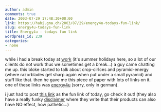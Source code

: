 ```yaml
---
author: admin
comments: true
date: 2003-07-29 17:48:30+00:00
link: https://habi.gna.ch/2003/07/29/energy4u-todays-fun-link/
slug: energy4u-todays-fun-link
title: Energy4u - todays fun link
wordpress_id: 239
categories:
- none
---
```


while i had a break today at [work](http://www.velokurierbern.ch) (it's summer holidays here, so a lot of our clients do not work thus we sometimes get a break...) a guy came chatting me up.
this bloke started to talk about crop-cirlces and pyramid-energy (where razorblades get sharp again when put under a small pyramid) and stuff like that. then he gave me this piece of paper with lots of links on it. one of these links was [energy4u](http://www.energy4u.de) (sorry, only in german).

i just had to post [this link](http://www.energy4u.de/beamer.htm) as the fun link of today, go check it out!
(they also have a really funky [disclaimer](http://www.energy4u.de/disclaimer.htm) where they write that their products can also have NO effect, how pathetic...)
